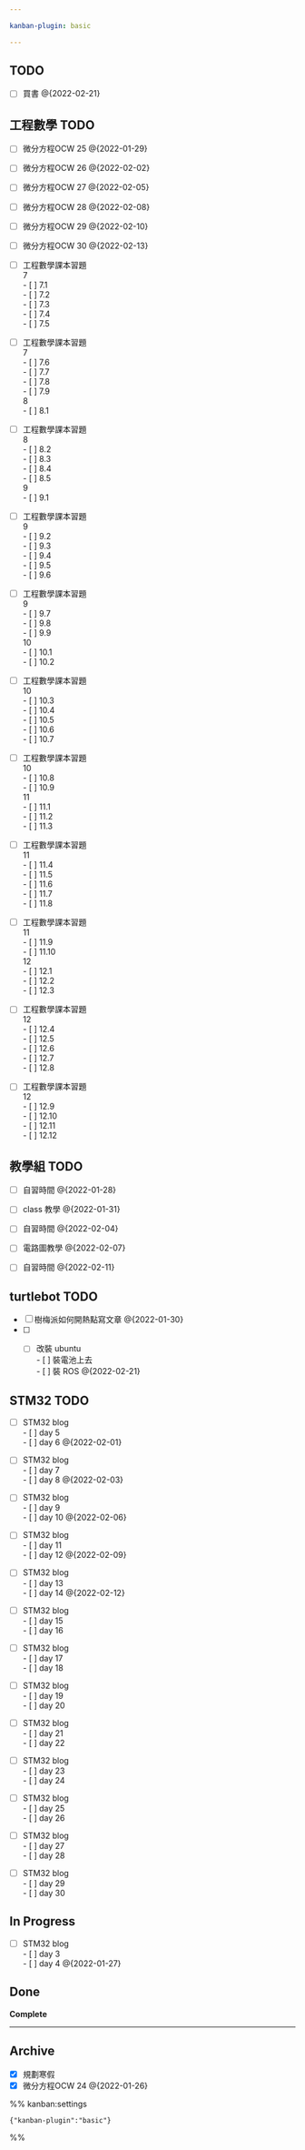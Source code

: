 ```yaml
---

kanban-plugin: basic

---
```


## TODO

- [ ] 買書 @{2022-02-21}


## 工程數學 TODO

- [ ] 微分方程OCW 25 @{2022-01-29}
- [ ] 微分方程OCW 26 @{2022-02-02}
- [ ] 微分方程OCW 27 @{2022-02-05}
- [ ] 微分方程OCW 28 @{2022-02-08}
- [ ] 微分方程OCW 29 @{2022-02-10}
- [ ] 微分方程OCW 30 @{2022-02-13}
- [ ] 工程數學課本習題<br>7<br>	- [ ] 7.1<br>	- [ ] 7.2<br>	- [ ] 7.3<br>	- [ ] 7.4<br>	- [ ] 7.5
- [ ] 工程數學課本習題<br>7<br>	- [ ] 7.6<br>	- [ ] 7.7<br>	- [ ] 7.8<br>	- [ ] 7.9<br>8<br>	- [ ] 8.1
- [ ] 工程數學課本習題<br>8<br>	- [ ] 8.2<br>	- [ ] 8.3<br>	- [ ] 8.4<br>	- [ ] 8.5<br>9<br>	- [ ] 9.1
- [ ] 工程數學課本習題<br>9<br>	- [ ] 9.2<br>	- [ ] 9.3<br>	- [ ] 9.4<br>	- [ ] 9.5<br>	- [ ] 9.6
- [ ] 工程數學課本習題<br>9<br>	- [ ] 9.7<br>	- [ ] 9.8<br>	- [ ] 9.9<br>10<br>	- [ ] 10.1<br>	- [ ] 10.2
- [ ] 工程數學課本習題<br>10<br>	- [ ] 10.3<br>	- [ ] 10.4<br>	- [ ] 10.5<br>	- [ ] 10.6<br>	- [ ] 10.7
- [ ] 工程數學課本習題<br>10<br>	- [ ] 10.8<br>	- [ ] 10.9<br>11<br>	- [ ] 11.1<br>	- [ ] 11.2<br>	- [ ] 11.3
- [ ] 工程數學課本習題<br>11<br>	- [ ] 11.4<br>	- [ ] 11.5<br>	- [ ] 11.6<br>	- [ ] 11.7<br>	- [ ] 11.8
- [ ] 工程數學課本習題<br>11<br>	- [ ] 11.9<br>	- [ ] 11.10<br>12<br>	- [ ] 12.1<br>	- [ ] 12.2<br>	- [ ] 12.3
- [ ] 工程數學課本習題<br>12<br>	- [ ] 12.4<br>	- [ ] 12.5<br>	- [ ] 12.6<br>	- [ ] 12.7<br>	- [ ] 12.8
- [ ] 工程數學課本習題<br>12<br>	- [ ] 12.9<br>	- [ ] 12.10<br>	- [ ] 12.11<br>	- [ ] 12.12


## 教學組 TODO

- [ ] 自習時間 @{2022-01-28}
- [ ] class 教學 @{2022-01-31}
- [ ] 自習時間 @{2022-02-04}
- [ ] 電路圖教學 @{2022-02-07}
- [ ] 自習時間 @{2022-02-11}


## turtlebot TODO

- [ ] 樹梅派如何開熱點寫文章 @{2022-01-30}
- [ ] - [ ] 改裝 ubuntu<br>- [ ] 裝電池上去<br>- [ ] 裝 ROS @{2022-02-21}


## STM32 TODO

- [ ] STM32 blog<br>- [ ] day 5<br>- [ ] day 6 @{2022-02-01}
- [ ] STM32 blog<br>- [ ] day 7<br>- [ ] day 8 @{2022-02-03}
- [ ] STM32 blog<br>- [ ] day 9<br>- [ ] day 10 @{2022-02-06}
- [ ] STM32 blog<br>- [ ] day 11<br>- [ ] day 12 @{2022-02-09}
- [ ] STM32 blog<br>- [ ] day 13<br>- [ ] day 14 @{2022-02-12}
- [ ] STM32 blog<br>- [ ] day 15<br>- [ ] day 16
- [ ] STM32 blog<br>- [ ] day 17<br>- [ ] day 18
- [ ] STM32 blog<br>- [ ] day 19<br>- [ ] day 20
- [ ] STM32 blog<br>- [ ] day 21<br>- [ ] day 22
- [ ] STM32 blog<br>- [ ] day 23<br>- [ ] day 24
- [ ] STM32 blog<br>- [ ] day 25<br>- [ ] day 26
- [ ] STM32 blog<br>- [ ] day 27<br>- [ ] day 28
- [ ] STM32 blog<br>- [ ] day 29<br>- [ ] day 30


## In Progress

- [ ] STM32 blog<br>- [ ] day 3<br>- [ ] day 4 @{2022-01-27}


## Done

**Complete**


***

## Archive

- [x] 規劃寒假
- [x] 微分方程OCW 24 @{2022-01-26}

%% kanban:settings
```
{"kanban-plugin":"basic"}
```
%%